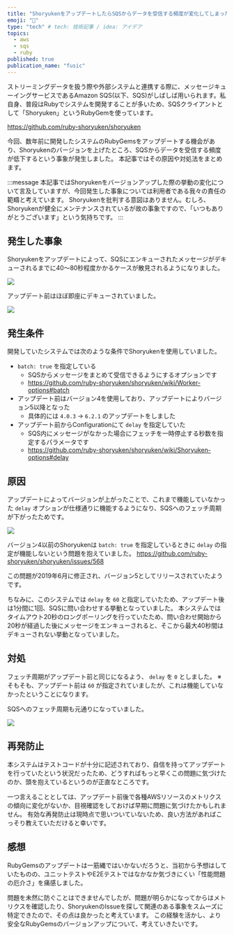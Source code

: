 ```yaml
---
title: "ShoryukenをアップデートしたらSQSからデータを受信する頻度が変化してしまった件"
emoji: "👊"
type: "tech" # tech: 技術記事 / idea: アイデア
topics:
  - aws
  - sqs
  - ruby
published: true
publication_name: "fusic"
---
```


ストリーミングデータを扱う際や外部システムと連携する際に、メッセージキューイングサービスであるAmazon SQS(以下、SQS)がしばしば用いられます。私自身、普段はRubyでシステムを開発することが多いため、SQSクライアントとして「Shoryuken」というRubyGemを使っています。

https://github.com/ruby-shoryuken/shoryuken

今回、数年前に開発したシステムのRubyGemsをアップデートする機会があり、Shoryukenのバージョンを上げたところ、SQSからデータを受信する頻度が低下するという事象が発生しました。
本記事ではその原因や対処法をまとめます。

:::message
本記事ではShoryukenをバージョンアップした際の挙動の変化について言及していますが、今回発生した事象については利用者である我々の責任の範疇と考えています。
Shoryukenを批判する意図はありません。むしろ、Shoryukenが健全にメンテナンスされているが故の事象ですので、「いつもありがとうございます」という気持ちです。
:::

## 発生した事象

Shoryukenをアップデートによって、SQSにエンキューされたメッセージがデキューされるまでに40〜80秒程度かかるケースが散見されるようになりました。

![](https://storage.googleapis.com/zenn-user-upload/95f86fcb7ae2-20240927.png)

アップデート前はほぼ即座にデキューされていました。

![](https://storage.googleapis.com/zenn-user-upload/d3c535522559-20240927.png)

## 発生条件

開発していたシステムでは次のような条件でShoryukenを使用していました。

- `batch: true` を指定している
    - SQSからメッセージをまとめて受信できるようにするオプションです
    - https://github.com/ruby-shoryuken/shoryuken/wiki/Worker-options#batch
- アップデート前はバージョン4を使用しており、アップデートによりバージョン5以降となった
    - 具体的には `4.0.3` → `6.2.1` のアップデートをしました
- アップデート前からConfigurationにて `delay` を指定していた
    - SQS内にメッセージがなかった場合にフェッチを一時停止する秒数を指定するパラメータです
    - https://github.com/ruby-shoryuken/shoryuken/wiki/Shoryuken-options#delay

## 原因

アップデートによってバージョンが上がったことで、これまで機能していなかった `delay` オプションが仕様通りに機能するようになり、SQSへのフェッチ周期が下がったためです。

![](https://storage.googleapis.com/zenn-user-upload/70f522c65808-20240927.png)

バージョン4以前のShoryukenは `batch: true` を指定しているときに `delay` の指定が機能しないという問題を抱えていました。
https://github.com/ruby-shoryuken/shoryuken/issues/568

この問題が2019年6月に修正され、バージョン5としてリリースされていたようです。

ちなみに、このシステムでは `delay` を `60` と指定していたため、アップデート後は1分間に1回、SQSに問い合わせする挙動となっていました。
本システムではタイムアウト20秒のロングポーリングを行っていたため、問い合わせ開始から20秒が経過した後にメッセージをエンキューされると、そこから最大40秒間はデキューされない挙動となっていました。

## 対処

フェッチ周期がアップデート前と同じになるよう、 `delay` を `0` としました。
※そもそも、アップデート前は `60` が指定されていましたが、これは機能していなかったということになります。

SQSへのフェッチ周期も元通りになっていました。

![](https://storage.googleapis.com/zenn-user-upload/5c2dfa74591e-20240927.png)

## 再発防止

本システムはテストコードが十分に記述されており、自信を持ってアップデートを行っていたという状況だったため、どうすればもっと早くこの問題に気づけたのか、頭を抱えているというのが正直なところです。

一つ言えることとしては、アップデート前後で各種AWSリソースのメトリクスの傾向に変化がないか、目視確認をしておけば早期に問題に気づけたかもしれません。
有効な再発防止は現時点で思いついていないため、良い方法があればこっそり教えていただけると幸いです。

## 感想

RubyGemsのアップデートは一筋縄ではいかないだろうと、当初から予想はしていたものの、ユニットテストやE2Eテストではなかなか気づきにくい「性能問題の厄介さ」を痛感しました。

問題を未然に防ぐことはできませんでしたが、問題が明らかになってからはメトリクスを確認したり、ShoryukenのIssueを探して関連のある事象をスムーズに特定できたので、その点は良かったと考えています。
この経験を活かし、より安全なRubyGemsのバージョンアップについて、考えていきたいです。
